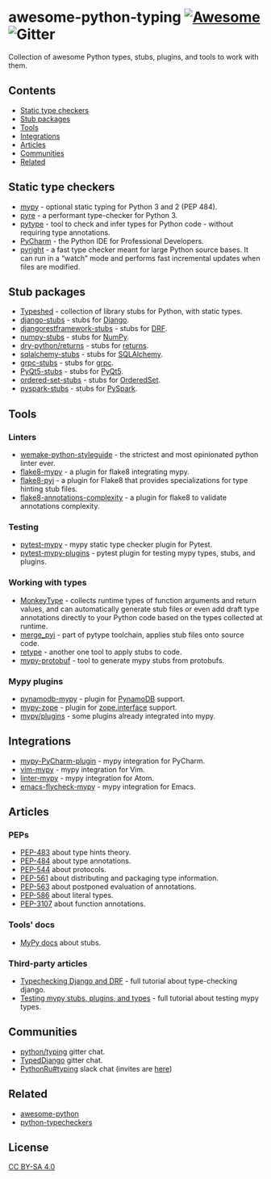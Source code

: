 # awesome-python-typing [![Awesome](https://awesome.re/badge-flat2.svg)](https://awesome.re) ![Gitter](https://img.shields.io/gitter/room/mypy-django/Lobby?color=9cf&style=flat-square)

Collection of awesome Python types, stubs, plugins, and tools to work with them.


## Contents

- [Static type checkers](#static-type-checkers)
- [Stub packages](#stub-packages)
- [Tools](#tools)
- [Integrations](#integrations)
- [Articles](#articles)
- [Communities](#communities)
- [Related](#related)


## Static type checkers

- [mypy](https://github.com/python/mypy) - optional static typing for Python 3 and 2 (PEP 484).
- [pyre](https://pyre-check.org/) - a performant type-checker for Python 3.
- [pytype](https://github.com/google/pytype) - tool to check and infer types for Python code - without requiring type annotations.
- [PyCharm](https://www.jetbrains.com/pycharm/) - the Python IDE for Professional Developers.
- [pyright](https://github.com/Microsoft/pyright) - a fast type checker meant for large Python source bases. It can run in a “watch” mode and performs fast incremental updates when files are modified.


## Stub packages

- [Typeshed](https://github.com/python/typeshed) - collection of library stubs for Python, with static types.
- [django-stubs](https://github.com/typeddjango/django-stubs) - stubs for [Django](https://github.com/django/django).
- [djangorestframework-stubs](https://github.com/typeddjango/djangorestframework-stubs) - stubs for [DRF](https://github.com/encode/django-rest-framework).
- [numpy-stubs](https://github.com/numpy/numpy-stubs) - stubs for [NumPy](http://github.com/numpy/numpy).
- [dry-python/returns](https://github.com/dry-python/returns) - stubs for [returns](https://github.com/dry-python/returns).
- [sqlalchemy-stubs](https://github.com/dropbox/sqlalchemy-stubs) - stubs for [SQLAlchemy](https://github.com/sqlalchemy/sqlalchemy).
- [grpc-stubs](https://github.com/shabbyrobe/grpc-stubs) - stubs for [grpc](https://github.com/grpc/grpc).
- [PyQt5-stubs](https://github.com/stlehmann/PyQt5-stubs) - stubs for [PyQt5](https://www.riverbankcomputing.com/software/pyqt/intro).
- [ordered-set-stubs](https://github.com/rominf/ordered-set-stubs) - stubs for [OrderedSet](https://github.com/LuminosoInsight/ordered-set).
- [pyspark-stubs](https://github.com/zero323/pyspark-stubs) - stubs for [PySpark](https://spark.apache.org/docs/latest/api/python/index.html).


## Tools

### Linters

- [wemake-python-styleguide](https://github.com/wemake-services/wemake-python-styleguide) - the strictest and most opinionated python linter ever.
- [flake8-mypy](https://github.com/ambv/flake8-mypy) - a plugin for flake8 integrating mypy.
- [flake8-pyi](https://github.com/ambv/flake8-pyi) - a plugin for Flake8 that provides specializations for type hinting stub files.
- [flake8-annotations-complexity](https://github.com/best-doctor/flake8-annotations-complexity) - a plugin for flake8 to validate annotations complexity.

### Testing

- [pytest-mypy](https://github.com/dbader/pytest-mypy) - mypy static type checker plugin for Pytest.
- [pytest-mypy-plugins](https://github.com/typeddjango/pytest-mypy-plugins) - pytest plugin for testing mypy types, stubs, and plugins.

### Working with types

- [MonkeyType](https://github.com/instagram/MonkeyType) - collects runtime types of function arguments and return values, and can automatically generate stub files or even add draft type annotations directly to your Python code based on the types collected at runtime.
- [merge_pyi](https://github.com/google/pytype/tree/master/pytype/tools/merge_pyi) - part of pytype toolchain, applies stub files onto source code.
- [retype](https://github.com/ambv/retype) - another one tool to apply stubs to code.
- [mypy-protobuf](https://github.com/dropbox/mypy-protobuf) - tool to generate mypy stubs from protobufs.

### Mypy plugins

- [pynamodb-mypy](https://github.com/lyft/pynamodb-mypy) - plugin for [PynamoDB](https://github.com/pynamodb/PynamoDB) support.
- [mypy-zope](https://github.com/Shoobx/mypy-zope) - plugin for [zope.interface](https://zopeinterface.readthedocs.io/en/latest/) support.
- [mypy/plugins](https://github.com/python/mypy/tree/master/mypy/plugins) - some plugins already integrated into mypy.


## Integrations

- [mypy-PyCharm-plugin](https://github.com/dropbox/mypy-PyCharm-plugin) - mypy integration for PyCharm.
- [vim-mypy](https://github.com/Integralist/vim-mypy) - mypy integration for Vim.
- [linter-mypy](https://atom.io/packages/linter-mypy) - mypy integration for Atom.
- [emacs-flycheck-mypy](https://github.com/lbolla/emacs-flycheck-mypy) - mypy integration for Emacs.


## Articles

### PEPs

- [PEP-483](https://www.python.org/dev/peps/pep-0483/) about type hints theory.
- [PEP-484](https://www.python.org/dev/peps/pep-0484/) about type annotations.
- [PEP-544](https://www.python.org/dev/peps/pep-0544/) about protocols.
- [PEP-561](https://www.python.org/dev/peps/pep-0561/) about distributing and packaging type information.
- [PEP-563](https://www.python.org/dev/peps/pep-0563/) about postponed evaluation of annotations.
- [PEP-586](https://www.python.org/dev/peps/pep-0586/) about literal types.
- [PEP-3107](https://www.python.org/dev/peps/pep-3107/) about function annotations.

### Tools' docs

- [MyPy docs](https://mypy.readthedocs.io/en/latest/stubs.html) about stubs.

### Third-party articles

- [Typechecking Django and DRF](https://sobolevn.me/2019/08/typechecking-django-and-drf) - full tutorial about type-checking django.
- [Testing mypy stubs, plugins, and types](https://sobolevn.me/2019/08/testing-mypy-types) - full tutorial about testing mypy types.


## Communities

- [python/typing](https://gitter.im/python/typing) gitter chat.
- [TypedDjango](https://gitter.im/mypy-django/Lobby) gitter chat.
- [PythonRu#typing](https://python-ru.slack.com) slack chat (invites are [here](https://slack.python.ru/))


## Related

- [awesome-python](https://github.com/vinta/awesome-python)
- [python-typecheckers](https://github.com/ethanhs/python-typecheckers)


## License

[CC BY-SA 4.0](https://creativecommons.org/licenses/by-sa/4.0/)
